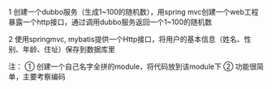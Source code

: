 1 创建一个dubbo服务（生成1~100的随机数），用spring mvc创建一个web工程暴露一个http接口，通过调用dubbo服务返回一个1~100的随机数

2 使用springmvc, mybatis提供一个Http接口，将用户的基本信息（姓名、性别、年龄、住址）保存到数据库里

注： 
① 创建一个自己名字全拼的module，将代码放到该module下
② 功能很简单，主要考察编码
